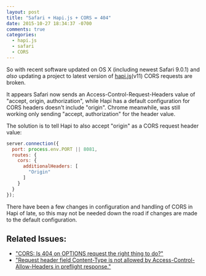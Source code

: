 ```yaml
---
layout: post
title: "Safari + Hapi.js + CORS = 404"
date: 2015-10-27 18:34:37 -0700
comments: true
categories:
  - hapi.js
  - safari
  - CORS
---
```


So with recent software updated on OS X (including newest Safari 9.0.1) and _also_ updating a project to latest version of [hapi.js](http://hapijs.com)(v11) CORS requests are broken.

It appears Safari now sends an Access-Control-Request-Headers value of "accept, origin, authorization", while Hapi has a default configuration for CORS headers doesn't include "origin". Chrome meanwhile, was still working only sending "accept, authorization" for the header value.

The solution is to tell Hapi to also accept "origin" as a CORS request header value:

```js
server.connection({
  port: process.env.PORT || 8081,
  routes: {
    cors: {
      additionalHeaders: [
        "Origin"
      ]
    }
  }
});
```

There have been a few changes in configuration and handling of CORS in Hapi of late, so this may not be needed down the road if changes are made to the default configuration.


## Related Issues:

- ["CORS: Is 404 on OPTIONS request the right thing to do?"](https://github.com/hapijs/hapi/issues/2868)
- ["Request header field Content-Type is not allowed by Access-Control-Allow-Headers in preflight response."](https://github.com/hapijs/hapi/issues/2853)
